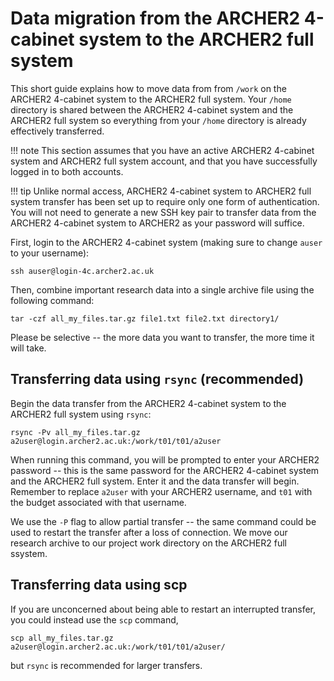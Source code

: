 # Data migration from the ARCHER2 4-cabinet system to the ARCHER2 full system

This short guide explains how to move data from from `/work` on the ARCHER2 4-cabinet system
to the ARCHER2 full system. Your `/home` directory is shared between the ARCHER2 4-cabinet system 
and the ARCHER2 full system so everything from your `/home` directory is already effectively
transferred.

!!! note
    This section assumes that you have an active ARCHER2 4-cabinet system 
    and ARCHER2 full system account, and that you have successfully logged 
    in to both accounts.
    
!!! tip
    Unlike normal access, ARCHER2 4-cabinet system to ARCHER2 full system transfer 
    has been set up to require only one form of authentication. You will not need 
    to generate a new SSH key pair to transfer data from the ARCHER2 4-cabinet system 
    to ARCHER2 as your password will suffice.

First, login to the ARCHER2 4-cabinet system (making sure to change `auser` 
to your username):

    ssh auser@login-4c.archer2.ac.uk

Then, combine important research data into a single archive file using the 
following command:

    tar -czf all_my_files.tar.gz file1.txt file2.txt directory1/
    
Please be selective -- the more data you want to transfer, the more time it 
will take.

## Transferring data using `rsync` (recommended)

Begin the data transfer from the ARCHER2 4-cabinet system to the ARCHER2 full 
system using `rsync`:

    rsync -Pv all_my_files.tar.gz a2user@login.archer2.ac.uk:/work/t01/t01/a2user

When running this command, you will be prompted to enter your ARCHER2
password -- this is the same password for the ARCHER2 4-cabinet system 
and the ARCHER2 full system. Enter it and the data transfer will begin. 
Remember to replace `a2user` with your ARCHER2 username, and `t01` with 
the budget associated with that username.

We use the `-P` flag to allow partial transfer -- the same
command could be used to restart the transfer after a loss of
connection. We move our research archive to our project work directory 
on the ARCHER2 full ssystem.

## Transferring data using scp

If you are unconcerned about being able to restart an interrupted
transfer, you could instead use the `scp` command,

    scp all_my_files.tar.gz a2user@login.archer2.ac.uk:/work/t01/t01/a2user/

but `rsync` is recommended for larger transfers.
